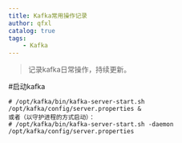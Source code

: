 ```yaml
---
title: Kafka常用操作记录
author: qfxl
catalog: true
tags:
    - Kafka
---
```


> 记录kafka日常操作，持续更新。

#启动kafka
```shell
# /opt/kafka/bin/kafka-server-start.sh /opt/kafka/config/server.properties &
或者（以守护进程的方式启动）：
# /opt/kafka/bin/kafka-server-start.sh -daemon /opt/kafka/config/server.properties
```

